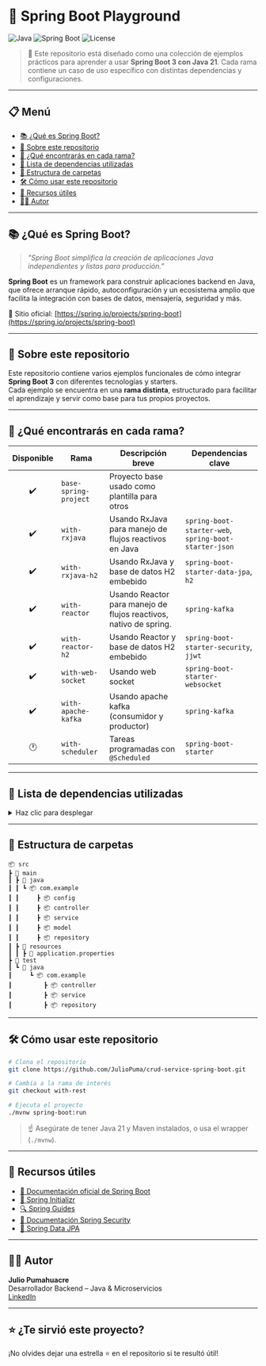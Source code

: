 
# 🚀 Spring Boot Playground

![Java](https://img.shields.io/badge/Java-21-blue)
![Spring Boot](https://img.shields.io/badge/Spring%20Boot-3-green)
![License](https://img.shields.io/badge/license-MIT-lightgrey)

> 📁 Este repositorio está diseñado como una colección de ejemplos prácticos para aprender a usar **Spring Boot 3 con Java 21**. Cada rama contiene un caso de uso específico con distintas dependencias y configuraciones.

---

## 📋 Menú

- [📚 ¿Qué es Spring Boot?](#qué-es-spring-boot)
- [📘 Sobre este repositorio](#sobre-este-repositorio)
- [🧪 ¿Qué encontrarás en cada rama?](#qué-encontrarás-en-cada-rama)
- [🧩 Lista de dependencias utilizadas](#lista-de-dependencias-utilizadas)
- [📂 Estructura de carpetas](#estructura-de-carpetas)
- [🛠️ Cómo usar este repositorio](#cómo-usar-este-repositorio)
- [📎 Recursos útiles](#recursos-útiles)
- [🧑‍💻 Autor](#autor)

---

## 📚 ¿Qué es Spring Boot?

> *"Spring Boot simplifica la creación de aplicaciones Java independientes y listas para producción."*

**Spring Boot** es un framework para construir aplicaciones backend en Java, que ofrece arranque rápido, autoconfiguración y un ecosistema amplio que facilita la integración con bases de datos, mensajería, seguridad y más.

🔗 Sitio oficial: [https://spring.io/projects/spring-boot](https://spring.io/projects/spring-boot)

---

## 📘 Sobre este repositorio

Este repositorio contiene varios ejemplos funcionales de cómo integrar **Spring Boot 3** con diferentes tecnologías y starters.  
Cada ejemplo se encuentra en una **rama distinta**, estructurado para facilitar el aprendizaje y servir como base para tus propios proyectos.

---

## 🧪 ¿Qué encontrarás en cada rama?

| Disponible | Rama                  | Descripción breve                                                 | Dependencias clave                                    |
|:----------:|-----------------------|-------------------------------------------------------------------|-------------------------------------------------------|
|     ✔️     | `base-spring-project` | Proyecto base usado como plantilla para otros                     |                                                       |
|     ✔️     | `with-rxjava`         | Usando RxJava para manejo de flujos reactivos en Java             | `spring-boot-starter-web`, `spring-boot-starter-json` |
|     ✔️     | `with-rxjava-h2`      | Usando RxJava y base de datos H2 embebido                         | `spring-boot-starter-data-jpa`, `h2`                  |
|     ✔️     | `with-reactor`        | Usando Reactor para manejo de flujos reactivos, nativo de spring. | `spring-kafka`                                        |
|     ✔️     | `with-reactor-h2`     | Usando Reactor y base de datos H2 embebido                        | `spring-boot-starter-security`, `jjwt`                |
|     ✔️     | `with-web-socket`     | Usando web socket                                                 | `spring-boot-starter-websocket`                       |
|     ✔️     | `with-apache-kafka`   | Usando apache kafka (consumidor y productor)                      | `spring-kafka`                                        |
|     🕐     | `with-scheduler`      | Tareas programadas con `@Scheduled`                               | `spring-boot-starter`                                 |

---

## 🧩 Lista de dependencias utilizadas

<details>
<summary>Haz clic para desplegar</summary>

- `spring-boot-starter-web` (para exponer APIs REST)
- `spring-boot-starter-data-jpa` (para persistencia con JPA)
- `spring-boot-starter-security` (para manejar autenticación y autorización)
- `spring-boot-starter-validation` (para validación de DTOs)
- `spring-kafka` (para integrar con Apache Kafka)
- `spring-boot-starter-test` (para pruebas unitarias e integración)
- `h2` (base de datos en memoria para desarrollo)
- `jjwt` (para manejo de JWT)
- `lombok` (para reducir boilerplate con anotaciones)
- `spring-boot-starter-actuator` (para exponer métricas y salud del app)

</details>

---

## 📂 Estructura de carpetas

```plaintext
📦 src
┣ 📂 main
┃ ┣ 📂 java
┃ ┃ ┗ 📦 com.example
┃ ┃     ┣ 📦 config
┃ ┃     ┣ 📦 controller
┃ ┃     ┣ 📦 service
┃ ┃     ┣ 📦 model
┃ ┃     ┣ 📦 repository
┃ ┣ 📂 resources
┃ ┃ ┣ 📄 application.properties
┣ 📂 test
┃ ┗ 📂 java
┃     ┗ 📦 com.example
┃         ┣ 📦 controller
┃         ┣ 📦 service
┃         ┣ 📦 repository
```

---

## 🛠️ Cómo usar este repositorio

```bash
# Clona el repositorio
git clone https://github.com/JulioPuma/crud-service-spring-boot.git

# Cambia a la rama de interés
git checkout with-rest

# Ejecuta el proyecto
./mvnw spring-boot:run
```

> ☝️ Asegúrate de tener Java 21 y Maven instalados, o usa el wrapper (`./mvnw`).

---

## 📎 Recursos útiles

- [📘 Documentación oficial de Spring Boot](https://docs.spring.io/spring-boot/docs/current/reference/html/)
- [🧰 Spring Initializr](https://start.spring.io/)
- [🔍 Spring Guides](https://spring.io/guides)
- [📖 Documentación Spring Security](https://docs.spring.io/spring-security/reference/index.html)
- [🐘 Spring Data JPA](https://spring.io/projects/spring-data-jpa)

---

## 🧑‍💻 Autor

**Julio Pumahuacre**  
Desarrollador Backend – Java & Microservicios  
[LinkedIn](https://www.linkedin.com/in/juliopuma/)

---

## ⭐ ¿Te sirvió este proyecto?

¡No olvides dejar una estrella ⭐ en el repositorio si te resultó útil!

